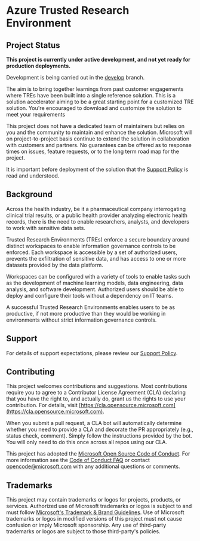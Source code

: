 # Azure Trusted Research Environment

## Project Status

**This project is currently under active development, and not yet ready for production deployments.**

Development is being carried out in the [develop](https://github.com/microsoft/AzureTRE/tree/develop/) branch.

The aim is to bring together learnings from past customer engagements where TREs have been built into a single reference solution.  This is a solution accelerator aiming to be a great starting point for a customized TRE solution. You're encouraged to download and customize the solution to meet your requirements

This project does not have a dedicated team of maintainers but relies on you and the community to maintain and enhance the solution. Microsoft will on project-to-project basis continue to extend the solution in collaboration with customers and partners. No guarantees can be offered as to response times on issues, feature requests, or to the long term road map for the project.

It is important before deployment of the solution that the [Support Policy](SUPPORT.md) is read and understood.

## Background

Across the health industry, be it a pharmaceutical company interrogating clinical trial results, or a public health provider analyzing electronic health records, there is the need to enable researchers, analysts, and developers to work with sensitive data sets.

Trusted Research Environments (TREs) enforce a secure boundary around distinct workspaces to enable information governance controls to be enforced. Each workspace is accessible by a set of authorized users, prevents the exfiltration of sensitive data, and has access to one or more datasets provided by the data platform.

Workspaces can be configured with a variety of tools to enable tasks such as the development of machine learning models, data engineering, data analysis, and software development. Authorized users should be able to deploy and configure their tools without a dependency on IT teams.

A successful Trusted Research Environments enables users to be as productive, if not more productive than they would be working in environments without strict information governance controls.

## Support

For details of support expectations, please review our [Support Policy](./SUPPORT.md).

## Contributing

This project welcomes contributions and suggestions.  Most contributions require you to agree to a
Contributor License Agreement (CLA) declaring that you have the right to, and actually do, grant us
the rights to use your contribution. For details, visit [https://cla.opensource.microsoft.com](https://cla.opensource.microsoft.com).

When you submit a pull request, a CLA bot will automatically determine whether you need to provide
a CLA and decorate the PR appropriately (e.g., status check, comment). Simply follow the instructions
provided by the bot. You will only need to do this once across all repos using our CLA.

This project has adopted the [Microsoft Open Source Code of Conduct](https://opensource.microsoft.com/codeofconduct/).
For more information see the [Code of Conduct FAQ](https://opensource.microsoft.com/codeofconduct/faq/) or
contact [opencode@microsoft.com](mailto:opencode@microsoft.com) with any additional questions or comments.

## Trademarks

This project may contain trademarks or logos for projects, products, or services. Authorized use of Microsoft trademarks or logos is subject to and must follow [Microsoft's Trademark & Brand Guidelines](https://www.microsoft.com/en-us/legal/intellectualproperty/trademarks/usage/general).
Use of Microsoft trademarks or logos in modified versions of this project must not cause confusion or imply Microsoft sponsorship.
Any use of third-party trademarks or logos are subject to those third-party's policies.
